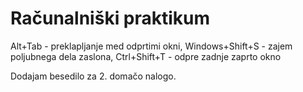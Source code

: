 # Računalniški praktikum

Alt+Tab - preklapljanje med odprtimi okni, Windows+Shift+S - zajem poljubnega dela zaslona, Ctrl+Shift+T - odpre zadnje zaprto okno

Dodajam besedilo za 2. domačo nalogo.